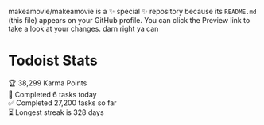 makeamovie/makeamovie is a ✨ special ✨ repository because its `README.md` (this file) appears on your GitHub profile.
You can click the Preview link to take a look at your changes. darn right ya can

# Todoist Stats

<!-- TODO-IST:START -->
🏆  38,299 Karma Points           
🌸  Completed 6 tasks today           
✅  Completed 27,200 tasks so far           
⏳  Longest streak is 328 days
<!-- TODO-IST:END -->